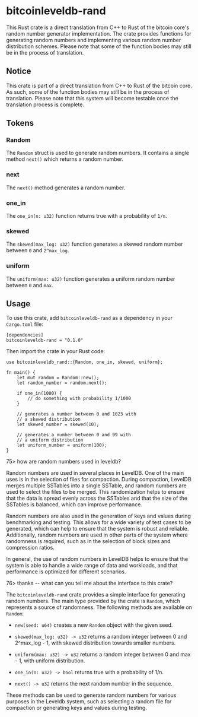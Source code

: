 # bitcoinleveldb-rand

This Rust crate is a direct translation from C++
to Rust of the bitcoin core's random number
generator implementation. The crate provides
functions for generating random numbers and
implementing various random number distribution
schemes. Please note that some of the function
bodies may still be in the process of translation.

## Notice

This crate is part of a direct translation from
C++ to Rust of the bitcoin core. As such, some of
the function bodies may still be in the process of
translation. Please note that this system will
become testable once the translation process is
complete.

## Tokens

### Random

The `Random` struct is used to generate random
numbers. It contains a single method `next()`
which returns a random number.

### next

The `next()` method generates a random number.

### one_in

The `one_in(n: u32)` function returns true with
a probability of `1/n`.

### skewed

The `skewed(max_log: u32)` function generates
a skewed random number between `0` and
`2^max_log`.

### uniform

The `uniform(max: u32)` function generates
a uniform random number between `0` and `max`.

## Usage

To use this crate, add `bitcoinleveldb-rand` as
a dependency in your `Cargo.toml` file:

```
[dependencies]
bitcoinleveldb-rand = "0.1.0"
```

Then import the crate in your Rust code:

```
use bitcoinleveldb_rand::{Random, one_in, skewed, uniform};

fn main() {
    let mut random = Random::new();
    let random_number = random.next();

    if one_in(1000) {
        // do something with probability 1/1000
    }

    // generates a number between 0 and 1023 with
    // a skewed distribution
    let skewed_number = skewed(10); 

    // generates a number between 0 and 99 with
    // a uniform distribution
    let uniform_number = uniform(100); 
}
```

75> how are random numbers used in leveldb?

Random numbers are used in several places in
LevelDB. One of the main uses is in the selection
of files for compaction. During compaction,
LevelDB merges multiple SSTables into a single
SSTable, and random numbers are used to select the
files to be merged. This randomization helps to
ensure that the data is spread evenly across the
SSTables and that the size of the SSTables is
balanced, which can improve performance.

Random numbers are also used in the generation of
keys and values during benchmarking and
testing. This allows for a wide variety of test
cases to be generated, which can help to ensure
that the system is robust and
reliable. Additionally, random numbers are used in
other parts of the system where randomness is
required, such as in the selection of block sizes
and compression ratios.

In general, the use of random numbers in LevelDB
helps to ensure that the system is able to handle
a wide range of data and workloads, and that
performance is optimized for different scenarios.

76> thanks -- what can you tell me about the
interface to this crate?

The `bitcoinleveldb-rand` crate provides a simple
interface for generating random numbers. The main
type provided by the crate is `Random`, which
represents a source of randomness. The following
methods are available on `Random`:

- `new(seed: u64)` creates a new `Random` object
  with the given seed.

- `skewed(max_log: u32) -> u32` returns a random
  integer between 0 and 2^max_log - 1, with skewed
  distribution towards smaller numbers.

- `uniform(max: u32) -> u32` returns a random
  integer between 0 and max - 1, with uniform
  distribution.

- `one_in(n: u32) -> bool` returns true with
  a probability of 1/n.

- `next() -> u32` returns the next random number
  in the sequence.

These methods can be used to generate random
numbers for various purposes in the Leveldb
system, such as selecting a random file for
compaction or generating keys and values during
testing.
